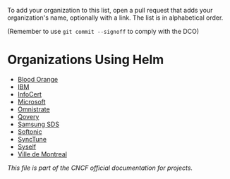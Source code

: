  To add your organization to this list, open a pull request that adds your
 organization's name, optionally with a link. The list is in alphabetical order.

 (Remember to use `git commit --signoff` to comply with the DCO)

# Organizations Using Helm

- [Blood Orange](https://bloodorange.io)
- [IBM](https://www.ibm.com)
- [InfoCert](https://www.infocert.it/)
- [Microsoft](https://microsoft.com)
- [Omnistrate](https://omnistrate.com)
- [Qovery](https://www.qovery.com/)
- [Samsung SDS](https://www.samsungsds.com/)
- [Softonic](https://hello.softonic.com/)
- [SyncTune](https://mb-consulting.dev)
- [Syself](https://syself.com)
- [Ville de Montreal](https://montreal.ca)

_This file is part of the CNCF official documentation for projects._
